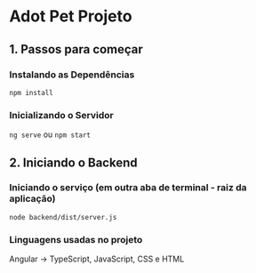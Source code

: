 # Adot Pet Projeto

## 1. Passos para começar

### Instalando as Dependências

`npm install`

### Inicializando o Servidor

`ng serve` ou `npm start`

## 2. Iniciando o Backend

### Iniciando o serviço (em outra aba de terminal - raiz da aplicação)

`node backend/dist/server.js` 


### Linguagens usadas no projeto

Angular -> TypeScript, JavaScript, CSS e HTML
